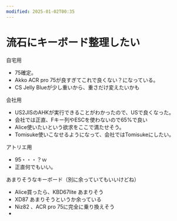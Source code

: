 ```yaml
---
modified: 2025-01-02T00:35
---
```

# 流石にキーボード整理したい

自宅用

- 75確定。  
- Akko ACR pro 75が良すぎてこれで良くない？になっている。  
- CS Jelly Blueが少し重いから、重さだけ変えたいかも  

会社用

- US2JISのAHKが実行できることがわかったので、USで良くなった。  
- 会社では正直、Fキー列やESCを使わないので65%で良い  
- Alice使いたいという欲求をここで満たせそう。  
- Tomisuke使いこなせるようになって、会社ではTomisukeにしたい。  

アトリエ用

- 95・・・？ｗ  
- 正直何でもいい。  

あまりそうなキーボード（別に余っていてもいいけどね）

- Alice買ったら、KBD67lite あまりそう  
- XD87 あまりそうというか余っている  
- Niz82 、ACR pro 75に完全に乗り換えそう  
-